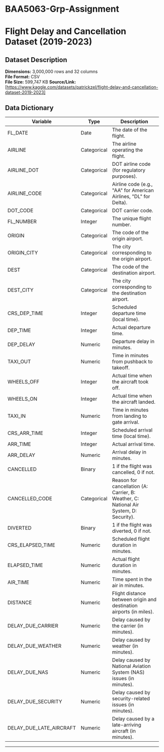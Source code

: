# BAA5063-Grp-Assignment
# Flight Delay and Cancellation Dataset (2019-2023)

## Dataset Description
**Dimensions:** 3,000,000 rows and 32 columns  
**File Format:** CSV  
**File Size:** 599,747 KB
**Source/Link:** [https://www.kaggle.com/datasets/patrickzel/flight-delay-and-cancellation-dataset-2019-2023]

## Data Dictionary

| Variable                | Type        | Description                                                                            |
|-------------------------|-------------|----------------------------------------------------------------------------------------|
| FL_DATE                 | Date        | The date of the flight.                                                                |
| AIRLINE                 | Categorical | The airline operating the flight.                                                      |
| AIRLINE_DOT             | Categorical | DOT airline code (for regulatory purposes).                                            |
| AIRLINE_CODE            | Categorical | Airline code (e.g., "AA" for American Airlines, "DL" for Delta).                       |
| DOT_CODE                | Categorical | DOT carrier code.                                                                      |
| FL_NUMBER               | Integer     | The unique flight number.                                                              |
| ORIGIN                  | Categorical | The code of the origin airport.                                                        |
| ORIGIN_CITY             | Categorical | The city corresponding to the origin airport.                                          |
| DEST                    | Categorical | The code of the destination airport.                                                   |
| DEST_CITY               | Categorical | The city corresponding to the destination airport.                                     |
| CRS_DEP_TIME            | Integer     | Scheduled departure time (local time).                                                 |
| DEP_TIME                | Integer     | Actual departure time.                                                                 |
| DEP_DELAY               | Numeric     | Departure delay in minutes.                                                            |
| TAXI_OUT                | Numeric     | Time in minutes from pushback to takeoff.                                              |
| WHEELS_OFF              | Integer     | Actual time when the aircraft took off.                                                |
| WHEELS_ON               | Integer     | Actual time when the aircraft landed.                                                  |
| TAXI_IN                 | Numeric     | Time in minutes from landing to gate arrival.                                          |
| CRS_ARR_TIME            | Integer     | Scheduled arrival time (local time).                                                   |
| ARR_TIME                | Integer     | Actual arrival time.                                                                   |
| ARR_DELAY               | Numeric     | Arrival delay in minutes.                                                              |
| CANCELLED               | Binary      | 1 if the flight was cancelled, 0 if not.                                               |
| CANCELLED_CODE          | Categorical | Reason for cancellation (A: Carrier, B: Weather, C: National Air System, D: Security). |
| DIVERTED                | Binary      | 1 if the flight was diverted, 0 if not.                                                |
| CRS_ELAPSED_TIME        | Numeric     | Scheduled flight duration in minutes.                                                  |
| ELAPSED_TIME            | Numeric     | Actual flight duration in minutes.                                                     |
| AIR_TIME                | Numeric     | Time spent in the air in minutes.                                                      |
| DISTANCE                | Numeric     | Flight distance between origin and destination airports (in miles).                    |
| DELAY_DUE_CARRIER       | Numeric     | Delay caused by the carrier (in minutes).                                              |
| DELAY_DUE_WEATHER       | Numeric     | Delay caused by weather (in minutes).                                                  |
| DELAY_DUE_NAS           | Numeric     | Delay caused by National Aviation System (NAS) issues (in minutes).                    |
| DELAY_DUE_SECURITY      | Numeric     | Delay caused by security-related issues (in minutes).                                  |
| DELAY_DUE_LATE_AIRCRAFT | Numeric     | Delay caused by a late-arriving aircraft (in minutes).                                 |


---
